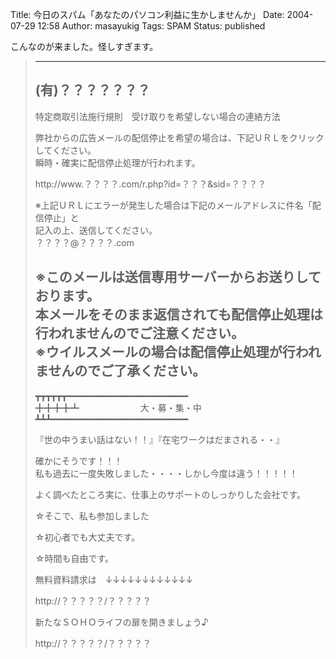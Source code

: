 Title: 今日のスパム「あなたのパソコン利益に生かしませんか」
Date: 2004-07-29 12:58
Author: masayukig
Tags: SPAM
Status: published

こんなのが来ました。怪しすぎます。

> ------------------------------------------------------------
>
> (有)？？？？？？？  
> ------------------------------------------------------------  
> 特定商取引法施行規則　受け取りを希望しない場合の連絡方法
>
> 弊社からの広告メールの配信停止を希望の場合は、下記ＵＲＬをクリックしてください。  
> 瞬時・確実に配信停止処理が行われます。
>
> http://www.？？？？.com/r.php?id=？？？&sid=？？？？
>
> ※上記ＵＲＬにエラーが発生した場合は下記のメールアドレスに件名「配信停止」と  
> 記入の上、送信してください。  
> ？？？？@？？？？.com
>
> ※このメールは送信専用サーバーからお送りしております。  
> 本メールをそのまま返信されても配信停止処理は行われませんのでご注意ください。  
> ※ウイルスメールの場合は配信停止処理が行われませんのでご了承ください。  
> ------------------------------------------------------------  
> ┳┳┳┳┳┳━━━━━━━━━━━━━━━━━━━━━━━  
> ╋╋╋╋┻　　　　　　　大・募・集・中　  
> ┻┻┻━━━━━━━━━━━━━━━━━━━━━━━━━━
>
> 『世の中うまい話はない！！』『在宅ワークはだまされる・・』
>
> 確かにそうです！！！  
> 私も過去に一度失敗しました・・・・しかし今度は違う！！！！！
>
> よく調べたところ実に、仕事上のサポートのしっかりした会社です。
>
> ☆そこで、私も参加しました
>
> ☆初心者でも大丈夫です。
>
> ☆時間も自由です。
>
> 無料資料請求は　↓↓↓↓↓↓↓↓↓↓↓↓
>
> http://？？？？？/？？？？？
>
> 新たなＳＯＨＯライフの扉を開きましょう♪
>
> http://？？？？？/？？？？？

